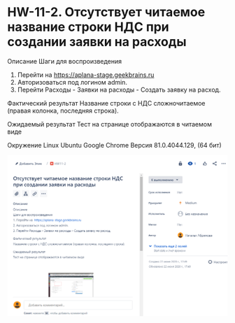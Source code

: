 # HW-11-2. Отсутствует читаемое название строки НДС при создании заявки на расходы

Описание
Шаги для воспроизведения
1. Перейти на  https://aplana-stage.geekbrains.ru
2. Авторизоваться под логином admin.
3. Перейти Расходы - Заявки на расходы - Создать заявку на расход.

Фактический результат
Название строки с НДС сложночитаемое (правая колонка, последняя строка).

Ожидаемый результат
Тест на странице отображаются в читаемом виде

Окружение
Linux Ubuntu
Google Chrome
Версия 81.0.4044.129, (64 бит)

![alt text](screenshots/HW-11-2.png "Описание будет тут")
